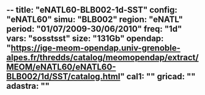--
title: "eNATL60-BLB002-1d-SST"
config: "eNATL60"
simu: "BLB002"
region: "eNATL"
period: "01/07/2009-30/06/2010"
freq: "1d"
vars: "sosstsst"
size: "131Gb"
opendap: "https://ige-meom-opendap.univ-grenoble-alpes.fr/thredds/catalog/meomopendap/extract/MEOM/eNATL60/eNATL60-BLB002/1d/SST/catalog.html"
cal1: ""
gricad: ""
adastra: ""
--
